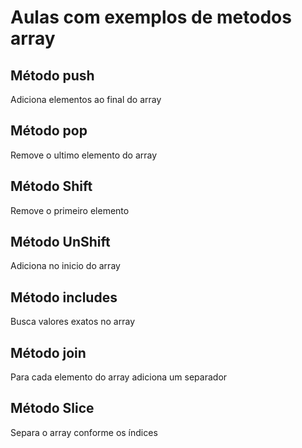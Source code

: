 # Aulas com exemplos de metodos array

## Método push

Adiciona elementos ao final do array

## Método pop

Remove o ultimo elemento do array

## Método Shift

Remove o primeiro elemento

## Método UnShift

Adiciona no inicio do array

## Método includes

Busca valores exatos no array

## Método join

Para cada elemento do array adiciona um separador

## Método Slice

Separa o array conforme os índices
